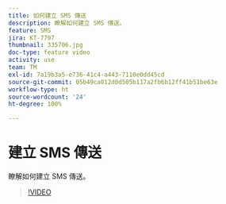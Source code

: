 ```yaml
---
title: 如何建立 SMS 傳送
description: 瞭解如何建立 SMS 傳送。
feature: SMS
jira: KT-7797
thumbnail: 335706.jpg
doc-type: feature video
activity: use
team: TM
exl-id: 7a19b3a5-e736-41c4-a443-7110e0dd45cd
source-git-commit: 05b49ca012d0d505b117a2fb6b12ff41b51be63e
workflow-type: ht
source-wordcount: '24'
ht-degree: 100%

---
```


# 建立 SMS 傳送

瞭解如何建立 SMS 傳送。

>[!VIDEO](https://video.tv.adobe.com/v/335706)
